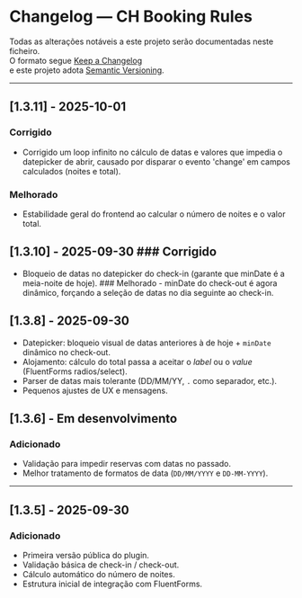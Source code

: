 # Changelog — CH Booking Rules

Todas as alterações notáveis a este projeto serão documentadas neste ficheiro.  
O formato segue [Keep a Changelog](https://keepachangelog.com/pt-PT/1.0.0/)  
e este projeto adota [Semantic Versioning](https://semver.org/lang/pt-PT/).

---
## [1.3.11] - 2025-10-01
### Corrigido
- Corrigido um loop infinito no cálculo de datas e valores que impedia o datepicker de abrir, causado por disparar o evento 'change' em campos calculados (noites e total).

### Melhorado
- Estabilidade geral do frontend ao calcular o número de noites e o valor total.

## [1.3.10] - 2025-09-30 ### Corrigido 
- Bloqueio de datas no datepicker do check-in (garante que minDate é a meia-noite de hoje). ### Melhorado - minDate do check-out é agora dinâmico, forçando a seleção de datas no dia seguinte ao check-in.

## [1.3.8] - 2025-09-30
- Datepicker: bloqueio visual de datas anteriores à de hoje + `minDate` dinâmico no check-out.
- Alojamento: cálculo do total passa a aceitar o *label* ou o *value* (FluentForms radios/select).
- Parser de datas mais tolerante (DD/MM/YY, `.` como separador, etc.).
- Pequenos ajustes de UX e mensagens.


## [1.3.6] - Em desenvolvimento
### Adicionado
- Validação para impedir reservas com datas no passado.  
- Melhor tratamento de formatos de data (`DD/MM/YYYY` e `DD-MM-YYYY`).  

---

## [1.3.5] - 2025-09-30
### Adicionado
- Primeira versão pública do plugin.  
- Validação básica de check-in / check-out.  
- Cálculo automático do número de noites.  
- Estrutura inicial de integração com FluentForms.  

